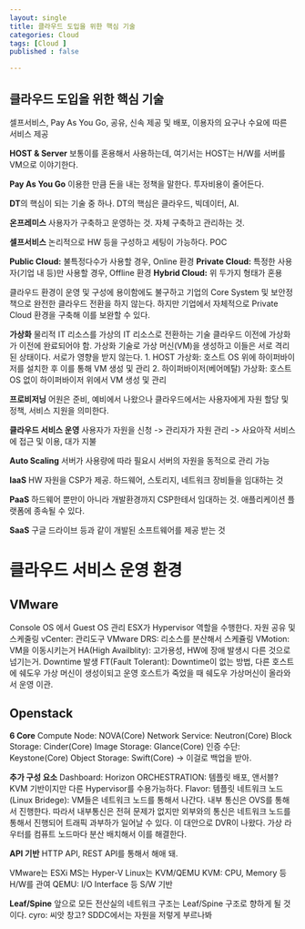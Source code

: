 ```yaml
---
layout: single
title: 클라우드 도입을 위한 핵심 기술
categories: Cloud
tags: [Cloud ]
published : false

---  
```


## 클라우드 도입을 위한 핵심 기술

셀프서비스, Pay As You Go, 공유, 신속 제공 및 배포, 이용자의 요구나 수요에 따른 서비스 제공

**HOST & Server**
보통이를 혼용해서 사용하는데, 여기서는 HOST는 H/W를 서버를 VM으로 이야기한다.

**Pay As You Go** 이용한 만큼 돈을 내는 정책을 말한다.
투자비용이 줄어든다. 

**DT**의 핵심이 되는 기술 중 하나.
DT의 핵심은 클라우드, 빅데이터, AI.

**온프레미스** 사용자가 구축하고 운영하는 것. 자체 구축하고 관리하는 것.

**셀프서비스** 논리적으로 HW 등을 구성하고 세팅이 가능하다. POC

**Public Cloud:** 불특정다수가 사용할 경우, Online 환경
**Private Cloud:** 특정한 사용자(기업 내 등)만 사용할 경우, Offline 환경
**Hybrid Cloud:** 위 두가지 형태가 혼용

클라우드 환경이 운영 및 구성에 용이함에도 불구하고 기업의 Core System 및 보안정책으로 완전한 클라우드 전환을 하지 않는다.
하지만 기업에서 자체적으로 Private Cloud 환경을 구축해 이를 보완할 수 있다.

**가상화** 물리적 IT 리소스를 가상의 IT 리소스로 전환하는 기술
클라우드 이전에 가상화가 이전에 완료되어야 함. 가상화 기술로 가상 머신(VM)을 생성하고 이들은 서로 격리된 상태이다. 서로가 영향을 받지 않는다. 
    1. HOST 가상화: 호스트 OS 위에 하이퍼바이저를 설치한 후 이를 통해 VM 생성 및 관리
    2. 하이퍼바이저(베어메탈) 가상화: 호스트 OS 없이 하이퍼바이저 위에서 VM 생성 및 관리

**프로비저닝** 어원은 준비, 예비에서 나왔으나 클라우드에서는 사용자에게 자원 할당 및 정책, 서비스 지원을 의미한다. 

**클라우드 서비스 운영**
사용자가 자원을 신청 -> 관리자가 자원 관리 -> 사요아작 서비스에 접근 및 이용, 대가 지불

**Auto Scaling**
서버가 사용량에 따라 필요시 서버의 자원을 동적으로 관리 가능

**IaaS**
HW 자원을 CSP가 제공. 하드웨어, 스토리지, 네트워크 장비들을 임대하는 것

**PaaS**
하드웨어 뿐만이 아니라 개발환경까지 CSP한테서 임대하는 것. 애플리케이션 플랫폼에 종속될 수 있다.

**SaaS**
구글 드라이브 등과 같이 개발된 소프트웨어를 제공 받는 것

# 클라우드 서비스 운영 환경

## VMware
Console OS 에서 Guest OS 관리
ESX가 Hypervisor 역할을 수행한다.
자원 공유 및 스케줄링 
vCenter: 관리도구
VMware DRS: 리소스를 분산해서 스케쥴링
VMotion: VM을 이동시키는거
HA(High Availblity): 고가용성, HW에 장애 발생시 다른 것으로 넘기는거. Downtime 발생
FT(Fault Tolerant): Downtime이 없는 방법, 다른 호스트에 쉐도우 가상 머신이 생성이되고 운영 호스트가 죽었을 때 쉐도우 가상머신이 올라와서 운영 이관.

## Openstack

**6 Core**
Compute Node: NOVA(Core)
Network Service: Neutron(Core)
Block Storage: Cinder(Core)
Image Storage: Glance(Core)
인증 수단: Keystone(Core)
Object Storage: Swift(Core) -> 이걸로 백업을 받아.

**추가 구성 요소**
Dashboard: Horizon
ORCHESTRATION: 템플릿 배포, 앤서블?
KVM 기반이지만 다른 Hypervisor를 수용가능하다. 
Flavor: 템플릿
네트워크 노드(Linux Bridege): VM들은 네트워크 노드를 통해서 나간다. 내부 통신은 OVS를 통해서 진행한다. 따라서 내부통신은 전혀 문제가 없지만 외부와의 통신은 네트워크 노드를 통해서 진행되어 트래픽 과부하가 일어날 수 있다. 이 대안으로 DVR이 나왔다. 가상 라우터를 컴퓨트 노드마다 분산 배치해서 이를 해결한다.

**API 기반**
HTTP API, REST API를 통해서 해애 돼.

VMware는 ESXi
MS는 Hyper-V
Linux는 KVM/QEMU
KVM: CPU, Memory 등 H/W를 관여
QEMU: I/O Interface 등 S/W 기반

**Leaf/Spine**
앞으로 모든 전산실의 네트워크 구조는 Leaf/Spine 구조로 향하게 될 것이다. 
cyro: 씨앗 창고? SDDC에서는 자원을 저렇게 부르나봐